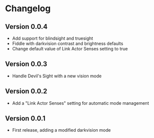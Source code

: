 # Changelog

## Version 0.0.4
* Add support for blindsight and truesight
* Fiddle with darkvision contrast and brightness defaults
* Change default value of Link Actor Senses setting to true

## Version 0.0.3
* Handle Devil's Sight with a new vision mode

## Version 0.0.2
* Add a "Link Actor Senses" setting for automatic mode management

## Version 0.0.1
* First release, adding a modified darkvision mode
